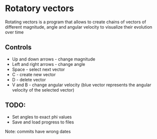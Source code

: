 # Rotatory vectors

Rotating vectors is a program that allows to create chains of vectors of different magnitude, angle and angular velocity to visualize their evolution over time

## Controls

* Up and down arrows - change magnitude
* Left and right arrows - change angle
* Space - select next vector
* C - create new vector
* D - delete vector
* V and B - change angular velocity (blue vector represents the angular velocity of the selected vector)

## TODO:

* Set angles to exact phi values
* Save and load progress to files

Note: commits have wrong dates
